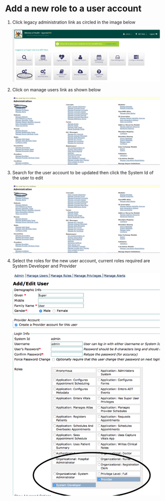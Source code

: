 # Add a new role to a user account

1. Click legacy administration link as circled in the image below

   ![Legacy System Adminstration Link](../.gitbook/assets/legacy_system%20administration_link.png)

2. Click on manage users link as shown below

   ![Manage Users Link](../images/manage_user_accounts_link.png)

3. Search for the user account to be updated then click the System Id of the user to edit

   ![Search for user account](../images/manage_user_accounts_link.png)

4. Select the roles for the new user account, current roles required are System Developer and Provider

   ![Select user roles](../images/update_user_roles.png)

